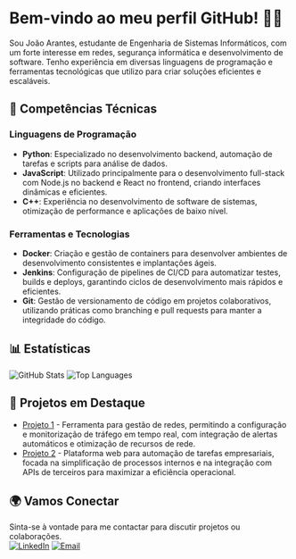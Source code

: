 # Bem-vindo ao meu perfil GitHub! 👨‍💻

Sou João Arantes, estudante de Engenharia de Sistemas Informáticos, com um forte interesse em redes, segurança informática e desenvolvimento de software. Tenho experiência em diversas linguagens de programação e ferramentas tecnológicas que utilizo para criar soluções eficientes e escaláveis.

## 🚀 Competências Técnicas

### Linguagens de Programação
- **Python**: Especializado no desenvolvimento backend, automação de tarefas e scripts para análise de dados.
- **JavaScript**: Utilizado principalmente para o desenvolvimento full-stack com Node.js no backend e React no frontend, criando interfaces dinâmicas e eficientes.
- **C++**: Experiência no desenvolvimento de software de sistemas, otimização de performance e aplicações de baixo nível.

### Ferramentas e Tecnologias
- **Docker**: Criação e gestão de containers para desenvolver ambientes de desenvolvimento consistentes e implantações ágeis.
- **Jenkins**: Configuração de pipelines de CI/CD para automatizar testes, builds e deploys, garantindo ciclos de desenvolvimento mais rápidos e eficientes.
- **Git**: Gestão de versionamento de código em projetos colaborativos, utilizando práticas como branching e pull requests para manter a integridade do código.

## 📊 Estatísticas
![GitHub Stats](https://github-readme-stats.vercel.app/api?username=joaoarantes&show_icons=true&theme=dark)
![Top Languages](https://github-readme-stats.vercel.app/api/top-langs/?username=Arantes722&layout=compact&theme=dark)

## 🌟 Projetos em Destaque
- [Projeto 1](https://github.com/joaoarantes/projeto1) - Ferramenta para gestão de redes, permitindo a configuração e monitorização de tráfego em tempo real, com integração de alertas automáticos e otimização de recursos de rede.
- [Projeto 2](https://github.com/joaoarantes/projeto2) - Plataforma web para automação de tarefas empresariais, focada na simplificação de processos internos e na integração com APIs de terceiros para maximizar a eficiência operacional.

## 🌍 Vamos Conectar
Sinta-se à vontade para me contactar para discutir projetos ou colaborações.  
[![LinkedIn](https://img.shields.io/badge/-LinkedIn-blue?style=flat&logo=Linkedin&logoColor=white)](https://www.linkedin.com/in/teuperfil) 
[![Email](https://img.shields.io/badge/-Email-D14836?style=flat&logo=Gmail&logoColor=white)](mailto:arantesjps@gmail.com)

